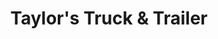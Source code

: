 ---
title: "Taylor's Truck & Trailer"
url: /indianapolis/taylors-truck-and-trailer/
shop: car repair
---